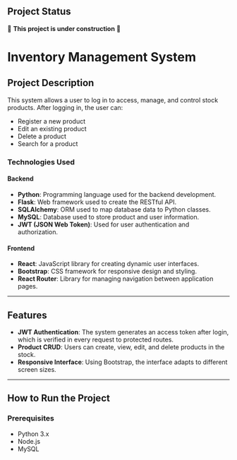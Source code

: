 ## Project Status

🚧 **This project is under construction** 🚧

# Inventory Management System

## Project Description
This system allows a user to log in to access, manage, and control stock products. After logging in, the user can:
- Register a new product
- Edit an existing product
- Delete a product
- Search for a product

### Technologies Used
#### Backend
- **Python**: Programming language used for the backend development.
- **Flask**: Web framework used to create the RESTful API.
- **SQLAlchemy**: ORM used to map database data to Python classes.
- **MySQL**: Database used to store product and user information.
- **JWT (JSON Web Token)**: Used for user authentication and authorization.

#### Frontend
- **React**: JavaScript library for creating dynamic user interfaces.
- **Bootstrap**: CSS framework for responsive design and styling.
- **React Router**: Library for managing navigation between application pages.

---

## Features
- **JWT Authentication**: The system generates an access token after login, which is verified in every request to protected routes.
- **Product CRUD**: Users can create, view, edit, and delete products in the stock.
- **Responsive Interface**: Using Bootstrap, the interface adapts to different screen sizes.

---

## How to Run the Project

### Prerequisites
- Python 3.x
- Node.js
- MySQL


